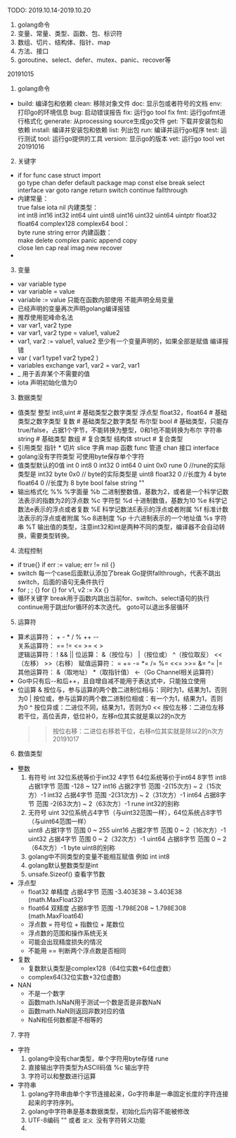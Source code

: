 TODO: 2019.10.14-2019.10.20
1. golang命令
2. 变量、常量、类型、函数、包、标识符
3. 数组、切片、结构体、指针、map
4. 方法、接口
5. goroutine、select、defer、mutex、panic、recover等

20191015
1. golang命令
  -
    build: 编译包和依赖
    clean: 移除对象文件
    doc: 显示包或者符号的文档
    env: 打印go的环境信息
    bug: 启动错误报告
    fix: 运行go tool fix
    fmt: 运行gofmt进行格式化
    generate: 从processing source生成go文件
    get: 下载并安装包和依赖
    install: 编译并安装包和依赖
    list: 列出包
    run: 编译并运行go程序
    test: 运行测试
    tool: 运行go提供的工具
    version: 显示go的版本
    vet: 运行go tool vet
20191016
2. 关键字
  - 
    if      for     func    case        struct      import               
    go      type    chan    defer       default     package
    map     const   else    break       select      interface
    var     goto    range   return      switch      continue     fallthrough  
  - 
    内建常量：  
            true        false       iota        nil
    内建类型：  
            int         int8        int16       int32       int64
            uint        uint8       uint16      uint32      uint64      uintptr
            float32     float64 
            complex128  complex64
    bool：      
            byte        rune        string 	    error
    内建函数：   
            make        delete      complex     panic       append      copy    
            close       len         cap	        real        imag        new   	recover
  -
3. 变量
  - var variable type
  - var variable = value
  - variable := value 只能在函数内部使用 不能声明全局变量 
  - 已经声明的变量再次声明golang编译报错
  - 推荐使用驼峰命名法
  - var var1, var2 type
  - var var1, var2 type = value1, value2
  - var1, var2 := value1, value2  至少有一个变量声明的，如果全部是赋值 编译报错
  - var (
            var1 type1
            var2 type2
    )
  - variables exchange
    var1, var2 = var2, var1
  - _ 用于丢弃某个不需要的值
  - iota 声明初始化值为0
3. 数据类型
  - 值类型
    整型    int8,uint               # 基础类型之数字类型
    浮点型  float32，float64         # 基础类型之数字类型
    复数                            # 基础类型之数字类型
    布尔型  bool                    # 基础类型，只能存true/false，占据1个字节，不能转换为整型，0和1也不能转换为布尔
    字符串  string                  # 基础类型
    数组                            # 复合类型 
    结构体  struct                  # 复合类型
  - 引用类型
    指针    *
    切片    slice
    字典    map
    函数    func
    管道    chan
    接口    interface
  - golang没有字符类型 可使用byte保存单个字符
  - 值类型默认的0值
    int     0
    int8    0
    int32   0
    int64   0
    uint    0x0
    rune    0           //rune的实际类型是 int32
    byte    0x0         // byte的实际类型是 uint8
    float32 0           //长度为 4 byte
    float64 0           //长度为 8 byte
    bool    false
    string  ""
  - 输出格式化
     %%	%字面量
     %b	二进制整数值，基数为2，或者是一个科学记数法表示的指数为2的浮点数
     %c	字符型
     %d	十进制数值，基数为10
     %e	科学记数法e表示的浮点或者复数
     %E	科学记数法E表示的浮点或者附属
     %f	标准计数法表示的浮点或者附属
     %o	8进制度
     %p	十六进制表示的一个地址值
     %s	字符串
     %T	输出值的类型，注意int32和int是两种不同的类型，编译器不会自动转换，需要类型转换。 
4. 流程控制
  - if true{}  if err := value; err != nil {}
  - switch 每一个case后面默认添加了break Go提供fallthrough，代表不跳出switch，后面的语句无条件执行
  - for ; ; {}   for {} for v1, v2 := Xx {}
  - 循环关键字
    break用于函数内跳出当前for、switch、select语句的执行
    continue用于跳出for循环的本次迭代。
    goto可以退出多层循环
5. 运算符
  - 
    算术运算符：	+	-	*	/	%	++	--	
    关系运算符：	==	!=	<=	>=	<	>	
    逻辑运算符：	!	&&	||
    位运算：		&（按位与）	|（按位或）	^（按位取反）	<<（左移）	>>（右移）
    赋值运算符：	=	+=	-=	*=	/=	%=	<<=	>>=	&=	^=	|=
    其他运算符：	&（取地址）	*（取指针值） <-（Go Channel相关运算符）
  - Go中只有后--和后++，且自增自减不能用于表达式中，只能独立使用
  - 位运算
    &     按位与，参与运算的两个数二进制位相与：同时为1，结果为1，否则为0
    |     按位或，参与运算的两个数二进制位相或：有一个为1，结果为1，否则为0
    ^     按位异或：二进位不同，结果为1，否则为0
    <<    按位左移：二进位左移若干位，高位丢弃，低位补0，左移n位其实就是乘以2的n次方
    >>    按位右移：二进位右移若干位，右移n位其实就是除以2的n次方
20191017
6. 数值类型
  - 整数
    1. 有符号
      int     32位系统等价于int32 4字节    64位系统等价于int64 8字节 
      int8    占据1字节   范围 -128 ~ 127
      int16   占据2字节   范围 -2(15次方) ~ 2（15次方）-1
      int32   占据4字节   范围 -2(31次方) ~ 2（31次方）-1
      int64   占据8字节   范围 -2(63次方) ~ 2（63次方）-1
      rune	int32的别称
    2. 无符号
      uint	32位系统占4字节（与uint32范围一样），64位系统占8字节（与uint64范围一样）     
      uint8   占据1字节   范围 0 ~ 255
      uint16  占据2字节   范围 0 ~ 2（16次方）-1
      uint32  占据4字节   范围 0 ~ 2（32次方）-1
      uint64  占据8字节   范围 0 ~ 2（64次方）-1
      byte	uint8的别称
    3. golang中不同类型的变量不能相互赋值  例如 int  int8
    4. golang默认整数类型是int
    5. unsafe.Sizeof() 查看字节数
  - 浮点型
    - float32 单精度  占据4字节   范围 -3.403E38 ~ 3.403E38    (math.MaxFloat32)
    - float64 双精度  占据8字节   范围 -1.798E208 ~ 1.798E308  (math.MaxFloat64)
    - 浮点数 = 符号位 + 指数位 + 尾数位
    - 浮点数的范围和操作系统无关
    - 可能会出现精度损失的情况
    - 不能用 == 判断两个浮点数是否相同
  - 复数
    - 复数默认类型是complex128（64位实数+64位虚数）
    - complex64(32位实数+32位虚数)
  - NAN
    - 不是一个数字
    - 函数math.IsNaN用于测试一个数是否是非数NaN
    - 函数math.NaN则返回非数对应的值
    - NaN和任何数都是不相等的
7. 字符
  - 字符
    1. golang中没有char类型，单个字符用byte存储 rune
    2. 直接输出字符类型为ASCII码值 %c 输出字符
    3. 字符可以和整数进行运算
  - 字符串
    1. golang字符串由单个字节连接起来，Go字符串是一串固定长度的字符连接起来的字符序列。
    2. golang中字符串是基本数据类型，初始化后内容不能被修改
    3. UTF-8编码 "" 或者 ````定义 ````没有字符转义功能
    4. 
    
      

